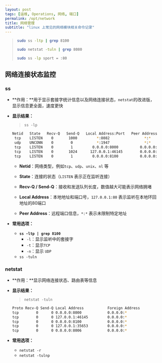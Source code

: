 ```yaml
---
layout: post
tags: [运维, Operations, 网络, 端口]
permalink: /opt/network
title: 网络管理
subtitle: "linux 上常见的网络模块相关命令记录"
---
```



> ```bash
> sudo ss -ltp | grep 8100
> ```
>
> ```bash
> sudo netstat -tuln | grep 8080
> ```
>
> ```bash
> sudo ss -lp sport = :80
> ```

## 网络连接状态监控

### ss

- **作用：**用于显示套接字统计信息以及网络连接状态，`netstat`的改进版，显示信息更全面，速度更快

- **显示结果：**

  > `ss -lp`

  ```bash
  Netid   State   Recv-Q   Send-Q   Local Address:Port   Peer Address:Port
   tcp    LISTEN    0       1000         *:8082                *:*           users:(("java",pid=3569,fd=233))
   udp    UNCONN    0        0           *:1947                *:*
   tcp    LISTEN    0        1         0.0.0.0:8000          0.0.0.0:*
   tcp    LISTEN    0       1024      127.0.0.1:46145        0.0.0.0:*
   tcp    LISTEN    0        1         0.0.0.0:8100          0.0.0.0:*       users:(("java",pid=3569,fd=276))
  ```

  - **Netid**：网络类型，例如`tcp`、`udp`、`unix`、`nl` 等

  - **State**：连接的状态（`LISTEN` 表示正在监听连接）
  - **Recv-Q / Send-Q**：接收和发送队列长度，数值越大可能表示网络拥堵

  - **Local Address**：本地地址和端口号，`127.0.0.1:80` 表示监听在本地环回地址的80端口

  - **Peer Address**：远程端口信息，`*:*` 表示未限制特定地址

- **常用选项：**

  - **`ss -ltp | grep 8100`**
    - `-l`：显示监听中的套接字
    - `-t`：显示`TCP`
    - `-n`：显示 `UDP`
  - `ss -tuln`

### netstat

- **作用：**显示网络连接状态、路由表等信息

- **显示结果：**

  > `netstat -tuln`

  ```bash
  Proto Recv-Q Send-Q Local Address           Foreign Address         State
  tcp        0      0 0.0.0.0:8000            0.0.0.0:*               LISTEN
  tcp        0      0 127.0.0.1:46145         0.0.0.0:*               LISTEN
  tcp        0      0 0.0.0.0:8100            0.0.0.0:*               LISTEN
  tcp        0      0 127.0.0.1:35653         0.0.0.0:*               LISTEN
  tcp        0      0 0.0.0.0:8006            0.0.0.0:*               LISTEN
  ```

- **常用选项：**

  - `netstat -r`
  - `netstat -tulnp`

